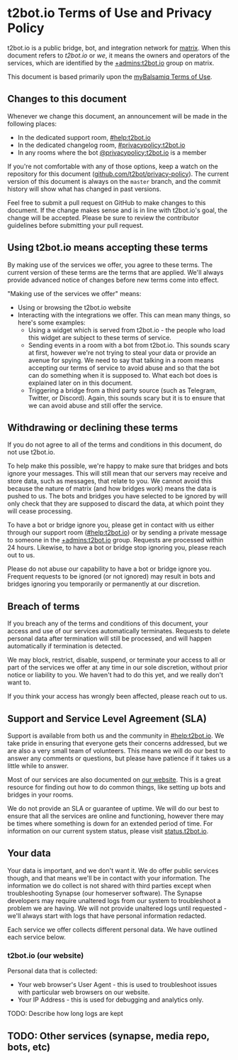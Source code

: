 # t2bot.io Terms of Use and Privacy Policy

t2bot.io is a public bridge, bot, and integration network for [matrix](https://matrix.org). 
When this document refers to *t2bot.io* or *we*, it means the owners and operators of the
services, which are identified by the [+admins:t2bot.io](https://riot.im/app/#/group/+admins:t2bot.io)
group on matrix. 

This document is based primarily upon the [myBalsamiq Terms of Use](https://docs.balsamiq.com/mybalsamiq/tos/).

## Changes to this document

Whenever we change this document, an announcement will be made in the following places:
* In the dedicated support room, [#help:t2bot.io](https://matrix.to/#/#help:t2bot.io)
* In the dedicated changelog room, [#privacypolicy:t2bot.io](https://matrix.to/#/#privacypolicy:t2bot.io)
* In any rooms where the bot [@privacypolicy:t2bot.io](https://matrix.to/#/@privacypolicy:t2bot.io) is a member

If you're not comfortable with any of those options, keep a watch on the repository for this
document ([github.com/t2bot/privacy-policy](https://github.com/t2bot/privacy-policy)). The
current version of this document is always on the `master` branch, and the commit history
will show what has changed in past versions.

Feel free to submit a pull request on GitHub to make changes to this document. If the change
makes sense and is in line with t2bot.io's goal, the change will be accepted. Please be sure
to review the contributor guidelines before submitting your pull request.

## Using t2bot.io means accepting these terms

By making use of the services we offer, you agree to these terms. The current version of these
terms are the terms that are applied. We'll always provide advanced notice of changes before
new terms come into effect. 

"Making use of the services we offer" means:
* Using or browsing the t2bot.io website
* Interacting with the integrations we offer. This can mean many things, so here's some examples:
  * Using a widget which is served from t2bot.io - the people who load this widget are subject 
    to these terms of service.
  * Sending events in a room with a bot from t2bot.io. This sounds scary at first, however we're
    not trying to steal your data or provide an avenue for spying. We need to say that talking
    in a room means accepting our terms of service to avoid abuse and so that the bot can do 
    something when it is supposed to. What each bot does is explained later on in this document.
  * Triggering a bridge from a third party source (such as Telegram, Twitter, or Discord). Again,
    this sounds scary but it is to ensure that we can avoid abuse and still offer the service.

## Withdrawing or declining these terms

If you do not agree to all of the terms and conditions in this document, do not use t2bot.io. 

To help make this possible, we're happy to make sure that bridges and bots ignore your messages.
This will still mean that our servers may receive and store data, such as messages, that relate
to you. We cannot avoid this because the nature of matrix (and how bridges work) means the data
is pushed to us. The bots and bridges you have selected to be ignored by will only check that
they are supposed to discard the data, at which point they will cease processing. 

To have a bot or bridge ignore you, please get in contact with us either through our support 
room ([#help:t2bot.io](https://matrix.to/#/#help:t2bot.io)) or by sending a private message to
someone in the [+admins:t2bot.io](https://riot.im/app/#/group/+admins:t2bot.io) group. Requests
are processed within 24 hours. Likewise, to have a bot or bridge stop ignoring you, please 
reach out to us.

Please do not abuse our capability to have a bot or bridge ignore you. Frequent requests to be
ignored (or not ignored) may result in bots and bridges ignoring you temporarily or permanently
at our discretion. 

## Breach of terms

If you breach any of the terms and conditions of this document, your access and use of our services
automatically terminates. Requests to delete personal data after termination will still be processed,
and will happen automatically if termination is detected.

We may block, restrict, disable, suspend, or terminate your access to all or part of the services
we offer at any time in our sole discretion, without prior notice or liability to you. We haven't
had to do this yet, and we really don't want to.

If you think your access has wrongly been affected, please reach out to us.

## Support and Service Level Agreement (SLA)

Support is available from both us and the community in [#help:t2bot.io](https://matrix.to/#/#help:t2bot.io).
We take pride in ensuring that everyone gets their concerns addressed, but we are also a very small
team of volunteers. This means we will do our best to answer any comments or questions, but please 
have patience if it takes us a little while to answer.

Most of our services are also documented on [our website](https://t2bot.io). This is a great resource
for finding out how to do common things, like setting up bots and bridges in your rooms.

We do not provide an SLA or guarantee of uptime. We will do our best to ensure that all the services
are online and functioning, however there may be times where something is down for an extended period
of time. For information on our current system status, please visit [status.t2bot.io](https://status.t2bot.io).

## Your data

Your data is important, and we don't want it. We do offer public services though, and that means we'll
be in contact with your information. The information we do collect is not shared with third parties
except when troubleshooting Synapse (our homeserver software). The Synapse developers may require unaltered
logs from our system to troubleshoot a problem we are having. We will not provide unaltered logs until
requested - we'll always start with logs that have personal information redacted.

Each service we offer collects different personal data. We have outlined each service below.

### t2bot.io (our website)

Personal data that is collected:
* Your web browser's User Agent - this is used to troubleshoot issues with particular web browsers on our
  website.
* Your IP Address - this is used for debugging and analytics only.

TODO: Describe how long logs are kept

## TODO: Other services (synapse, media repo, bots, etc)
